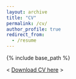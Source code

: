 ```yaml
---
layout: archive
title: "CV"
permalink: /cv/
author_profile: true
redirect_from:
  - /resume
---
```


{% include base_path %}

< [Download CV here](https://davricha.github.io/files/cv.pdf) >
